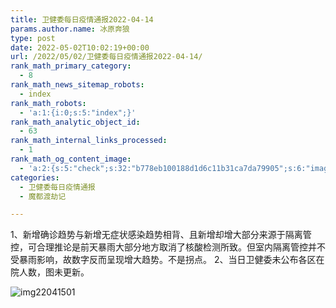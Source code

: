 ```yaml
---
title: 卫健委每日疫情通报2022-04-14
params.author.name: 冰原奔狼
type: post
date: 2022-05-02T10:02:19+00:00
url: /2022/05/02/卫健委每日疫情通报2022-04-14/
rank_math_primary_category:
  - 8
rank_math_news_sitemap_robots:
  - index
rank_math_robots:
  - 'a:1:{i:0;s:5:"index";}'
rank_math_analytic_object_id:
  - 63
rank_math_internal_links_processed:
  - 1
rank_math_og_content_image:
  - 'a:2:{s:5:"check";s:32:"b778eb100188d1d6c11b31ca7da79905";s:6:"images";a:0:{}}'
categories:
  - 卫健委每日疫情通报
  - 魔都渡劫记

---
```

1、新增确诊趋势与新增无症状感染趋势相背、且新增却增大部分来源于隔离管控，可合理推论是前天暴雨大部分地方取消了核酸检测所致。但室内隔离管控并不受暴雨影响，故数字反而呈现增大趋势。不是拐点。
2、当日卫健委未公布各区在院人数，图未更新。

<img decoding="async" src="https://i0.wp.com/s2.loli.net/2022/05/02/2ey8fVJSTWpvoNs.jpg?w=640&#038;ssl=1" alt="img22041501" data-recalc-dims="1" />
